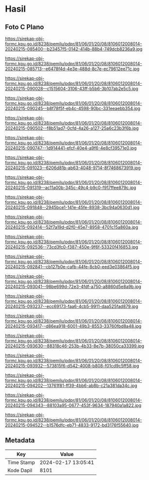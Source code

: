# Hasil

## Foto C Plano

https://sirekap-obj-formc.kpu.go.id/8238/pemilu/pdpr/81/06/01/20/08/8106012008014-20240215-085400--b23457f5-0142-414b-88b4-749dcb8236a9.jpg

https://sirekap-obj-formc.kpu.go.id/8238/pemilu/pdpr/81/06/01/20/08/8106012008014-20240215-085713--e6478f4d-4e3e-488d-8c7e-ec79612ee71c.jpg

https://sirekap-obj-formc.kpu.go.id/8238/pemilu/pdpr/81/06/01/20/08/8106012008014-20240215-090028--c1515604-3106-43ff-b5b6-3b107ab2e5c5.jpg

https://sirekap-obj-formc.kpu.go.id/8238/pemilu/pdpr/81/06/01/20/08/8106012008014-20240215-090245--b8f78f5f-eb4c-4598-90bc-331eeaebb354.jpg

https://sirekap-obj-formc.kpu.go.id/8238/pemilu/pdpr/81/06/01/20/08/8106012008014-20240215-090502--f8b51ad7-0cfd-4a26-a127-25a6c23b3f6b.jpg

https://sirekap-obj-formc.kpu.go.id/8238/pemilu/pdpr/81/06/01/20/08/8106012008014-20240215-090747--1d914441-efcf-40e4-a9f6-4e8cf39571e0.jpg

https://sirekap-obj-formc.kpu.go.id/8238/pemilu/pdpr/81/06/01/20/08/8106012008014-20240215-091023--6206d81b-ab63-4048-9714-8f7468673919.jpg

https://sirekap-obj-formc.kpu.go.id/8238/pemilu/pdpr/81/06/01/20/08/8106012008014-20240215-091319--ac11a00b-345c-49c4-b9c0-f917ffee879c.jpg

https://sirekap-obj-formc.kpu.go.id/8238/pemilu/pdpr/81/06/01/20/08/8106012008014-20240215-091848--2945bce1-141e-45fe-8938-3bc94a0630d1.jpg

https://sirekap-obj-formc.kpu.go.id/8238/pemilu/pdpr/81/06/01/20/08/8106012008014-20240215-092414--52f7a19d-d2f0-45e7-8958-4701c15a860a.jpg

https://sirekap-obj-formc.kpu.go.id/8238/pemilu/pdpr/81/06/01/20/08/8106012008014-20240215-092536--73cd3fc0-f387-450e-9f6f-53320f416853.jpg

https://sirekap-obj-formc.kpu.go.id/8238/pemilu/pdpr/81/06/01/20/08/8106012008014-20240215-092841--cb127b0e-cafb-44fe-8cb0-eed3e03864f5.jpg

https://sirekap-obj-formc.kpu.go.id/8238/pemilu/pdpr/81/06/01/20/08/8106012008014-20240215-093041--98be699d-72e3-4fdf-a750-a8860d5e8a9b.jpg

https://sirekap-obj-formc.kpu.go.id/8238/pemilu/pdpr/81/06/01/20/08/8106012008014-20240215-093237--ecc69173-faa6-4cb5-9911-daa525fad879.jpg

https://sirekap-obj-formc.kpu.go.id/8238/pemilu/pdpr/81/06/01/20/08/8106012008014-20240215-093417--d86ea918-6001-49b3-8553-33760fbd8a48.jpg

https://sirekap-obj-formc.kpu.go.id/8238/pemilu/pdpr/81/06/01/20/08/8106012008014-20240215-093630--88318c46-253b-4b33-8e7b-38050ca33399.jpg

https://sirekap-obj-formc.kpu.go.id/8238/pemilu/pdpr/81/06/01/20/08/8106012008014-20240215-093932--573815f6-d542-4008-b808-f01cd9c5ff58.jpg

https://sirekap-obj-formc.kpu.go.id/8238/pemilu/pdpr/81/06/01/20/08/8106012008014-20240215-094202--13761f81-ff39-4bb6-ab8b-c21a381da34c.jpg

https://sirekap-obj-formc.kpu.go.id/8238/pemilu/pdpr/81/06/01/20/08/8106012008014-20240215-094343--88103a95-0677-453f-9634-187940a1a822.jpg

https://sirekap-obj-formc.kpu.go.id/8238/pemilu/pdpr/81/06/01/20/08/8106012008014-20240215-094522--b1576dfc-eb71-4833-9172-bd3176f55640.jpg


## Metadata

| Key        | Value               |
| ---------- | ------------------- |
| Time Stamp | 2024-02-17 13:05:41 |
| Kode Dapil | 8101                |




